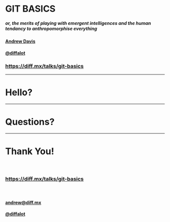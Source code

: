 # GIT BASICS

##### or, the merits of playing with emergent intelligences and the human tendancy to anthropomorphise everything

#### [Andrew Davis](https://diff.mx)
#### [@diffalot](https://twitter.com/diffalot)

### https://diff.mx/talks/git-basics

---

# Hello?

----

# Questions?

---

# Thank You!

#### <br />

### https://diff.mx/talks/git-basics

#### <br />

#### [andrew@diff.mx](https://diff.mx)
#### [@diffalot](https://twitter.com/diffalot)
